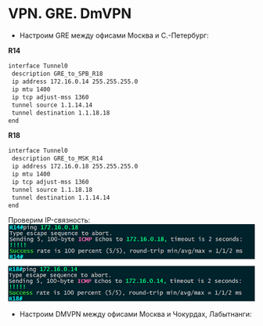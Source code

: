 # VPN. GRE. DmVPN

  * Настроим GRE между офисами Москва и С.-Петербург:

**R14**
```
interface Tunnel0
 description GRE_to_SPB_R18
 ip address 172.16.0.14 255.255.255.0
 ip mtu 1400
 ip tcp adjust-mss 1360
 tunnel source 1.1.14.14
 tunnel destination 1.1.18.18
end
```

**R18**
```
interface Tunnel0
 description GRE_to_MSK_R14
 ip address 172.16.0.18 255.255.255.0
 ip mtu 1400
 ip tcp adjust-mss 1360
 tunnel source 1.1.18.18
 tunnel destination 1.1.14.14
end
```
Проверим IP-связность:  
![](https://github.com/devops-user/otus/blob/main/homeworks_prof/homework_36/images/gre.png)

  * Настроим DMVPN между офисами Москва и Чокурдах, Лабытнанги:
